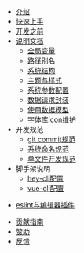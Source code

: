
* [介绍](README.md)
* [快速上手](start.md)
* [开发之前](warn.md)
* [说明文档](desc.md)
  * [全局变量](global.md)
  * [路径别名](path.md)
  * [系统结构](structure.md)
  * [主题与样式](style.md)
  * [系统参数配置](config.md)
  * [数据请求封装](request.md)
  * [使用数据模型](model.md)
  * [字体库Icon维护](icon.md)
* 开发规范
  * [git commit规范](commit.md)
  * [系统命名规范](namerules.md)
  * [单文件开发规范](code-specification.md)
* 脚手架说明
  * [hey-cli配置](heycli.md)
  * [vue-cli配置](vuecli.md)
<!-- * [构建与发布](build.md) -->
* [eslint与编辑器插件](eslint.md)
<!-- * [注意事项](help.md) -->
* [贡献指南](rp.md)
* [赞助](donate.md)
* [反馈](feedback.md)
